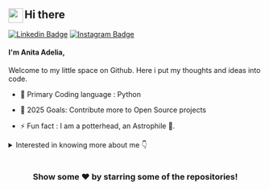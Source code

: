 ## Hi there <img src="https://github.com/TheDudeThatCode/TheDudeThatCode/blob/master/Assets/Hi.gif" width="29px" height=29 align=left>

[![Linkedin Badge](https://img.shields.io/badge/-LinkedIn-0e76a8?style=flat-square&logo=Linkedin&logoColor=white)](https://www.linkedin.com/in/anita-adelia-86023222a/)
[![Instagram Badge](https://img.shields.io/badge/-Instagram-e4405f?style=flat-square&logo=Instagram&logoColor=white)](https://www.instagram.com/nitsyhftr/)

#### I'm Anita Adelia,

Welcome to my little space on Github. Here i put my thoughts and ideas into code.

- 🔭 Primary Coding language : Python
- 🥅 2025 Goals: Contribute more to Open Source projects

- ⚡ Fun fact : I am a potterhead, an Astrophile 🤣.

<details>
	<summary>Interested in knowing more about me 👇 </summary>

  <br />

  I'm a Student.I like programming, data science
  and designing. I like photography and collecting 
  pictures. A simple and down to earth girl who is so keen 
  to learn every day a new thing. 
  <br />
  <p align="center">
    <img src="https://readme-typing-svg.herokuapp.com?lines=I+Love+Python;I+love+managing+data;&width=400&height=50">
  </p>
  
</details>



#

<div align="center">

### Show some ❤️ by starring some of the repositories!

</div>

<!-- links -->

[instagram]: https://www.instagram.com/nitsyhftr
